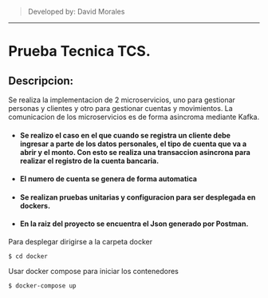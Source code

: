 > Developed by: David Morales
----

# Prueba Tecnica TCS.

## Descripcion:
Se realiza la implementacion de 2 microservicios, uno para gestionar personas y clientes y otro para gestionar cuentas y movimientos.
La comunicacion de los microservicios es de forma asincroma mediante Kafka.
* #### Se realizo el caso en el que cuando se registra un cliente debe ingresar a parte de los datos personales, el tipo de cuenta que va a abrir y el monto. Con esto se realiza una transaccion asincrona para realizar el registro de la cuenta bancaria.
* #### El numero de cuenta se genera de forma automatica
* #### Se realizan pruebas unitarias y configuracion para ser desplegada en dockers.
* #### En la raiz del proyecto se encuentra el Json generado por Postman.

Para desplegar dirigirse a la carpeta docker
```shell
$ cd docker
```

Usar docker compose para iniciar los contenedores
```shell
$ docker-compose up
```
